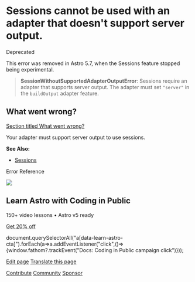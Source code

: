 Sessions cannot be used with an adapter that doesn't support server output.
===========================================================================

Deprecated

This error was removed in Astro 5.7, when the Sessions feature stopped being experimental.

> **SessionWithoutSupportedAdapterOutputError**: Sessions require an adapter that supports server output. The adapter must set `"server"` in the `buildOutput` adapter feature.

What went wrong?
----------------

[Section titled What went wrong?](#what-went-wrong)

Your adapter must support server output to use sessions.

**See Also:**

*   [Sessions](/en/guides/sessions/)

Error Reference

![](/_astro/CodingInPublic.DpaYu7Qd_5sx41.webp)

Learn Astro with **Coding in Public**
-------------------------------------

150+ video lessons • Astro v5 ready

[Get 20% off](https://learnastro.dev?code=ASTRO_PROMO)

document.querySelectorAll("a\[data-learn-astro-cta\]").forEach(a=>a.addEventListener("click",()=>{window.fathom?.trackEvent("Docs: Coding in Public campaign click")}));

[Edit page](https://github.com/withastro/astro/blob/main/packages/astro/src/core/errors/errors-data.ts) [Translate this page](https://contribute.docs.astro.build/guides/i18n/)

[Contribute](/en/contribute/) [Community](https://astro.build/chat) [Sponsor](https://opencollective.com/astrodotbuild)